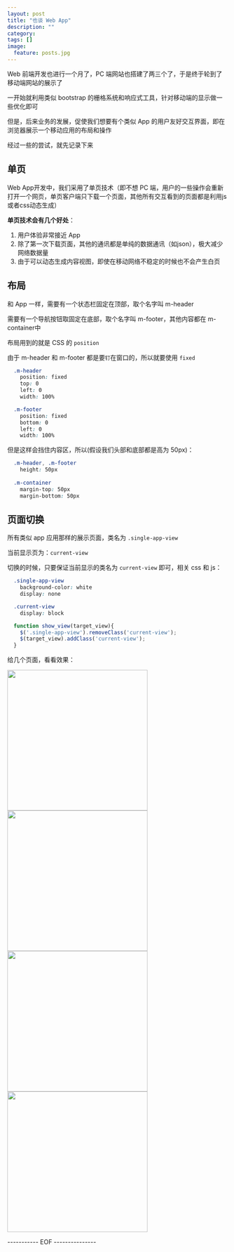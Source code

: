 ```yaml
---
layout: post
title: "也谈 Web App"
description: ""
category: 
tags: []
image:
  feature: posts.jpg
---
```


Web 前端开发也进行一个月了，PC 端网站也搭建了两三个了，于是终于轮到了移动端网站的展示了

一开始就利用类似 bootstrap 的栅格系统和响应式工具，针对移动端的显示做一些优化即可

但是，后来业务的发展，促使我们想要有个类似 App 的用户友好交互界面，即在浏览器展示一个移动应用的布局和操作

经过一些的尝试，就先记录下来

<!--break-->

## 单页
Web App开发中，我们采用了单页技术（即不想 PC 端，用户的一些操作会重新打开一个网页，单页客户端只下载一个页面，其他所有交互看到的页面都是利用js或者css动态生成）

**单页技术会有几个好处**：

1. 用户体验非常接近 App
2. 除了第一次下载页面，其他的通讯都是单纯的数据通讯（如json），极大减少网络数据量
3. 由于可以动态生成内容视图，即使在移动网络不稳定的时候也不会产生白页

## 布局
和 App 一样，需要有一个状态栏固定在顶部，取个名字叫 m-header

需要有一个导航按钮取固定在底部，取个名字叫 m-footer，其他内容都在 m-container中

布局用到的就是 CSS 的 `position`

由于 m-header 和 m-footer 都是要`钉`在窗口的，所以就要使用 `fixed`

``` css
  .m-header
    position: fixed
    top: 0
    left: 0
    width: 100%

  .m-footer
    position: fixed
    bottom: 0
    left: 0
    width: 100%
```

但是这样会挡住内容区，所以(假设我们头部和底部都是高为 50px)：

``` css
  .m-header, .m-footer
    height: 50px
    
  .m-container
    margin-top: 50px
    margin-bottom: 50px
```

## 页面切换

所有类似 app 应用那样的展示页面，类名为 `.single-app-view`

当前显示页为：`current-view`

切换的时候，只要保证当前显示的类名为 `current-view` 即可，相关 css 和 js：

``` css
  .single-app-view
    background-color: white
    display: none

  .current-view
    display: block
```

``` js
  function show_view(target_view){
    $('.single-app-view').removeClass('current-view');
    $(target_view).addClass('current-view');
  }
```

给几个页面，看看效果：

<img src='{{site.url}}/assets/images/web-app-1.png' style="width:320px">
<img src='{{site.url}}/assets/images/web-app-2.png' style="width:320px">

<img src='{{site.url}}/assets/images/web-app-3.png' style="width:320px">
<img src='{{site.url}}/assets/images/web-app-4.png' style="width:320px">

----------- EOF ---------------
